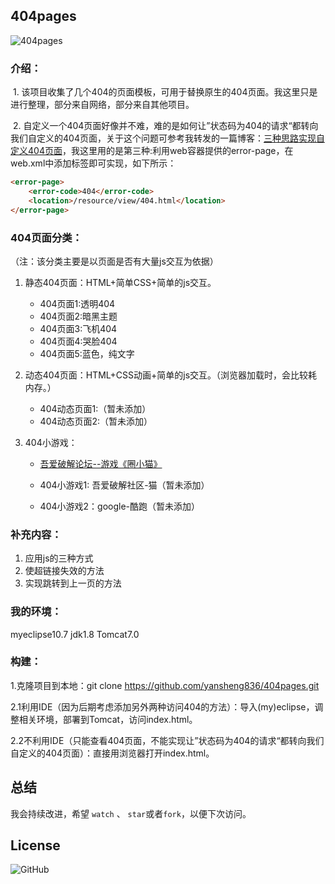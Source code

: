 ## 404pages

![404pages](https://s2.ax1x.com/2019/07/17/ZLQV0g.jpg)



### ﻿介绍：

​	1. 该项目收集了几个404的页面模板，可用于替换原生的404页面。我这里只是进行整理，部分来自网络，部分来自其他项目。

​	2. 自定义一个404页面好像并不难，难的是如何让”状态码为404的请求“都转向我们自定义的404页面，关于这个问题可参考我转发的一篇博客：[三种思路实现自定义404页面](https://blog.csdn.net/weixin_41287260/article/details/96030104)，我这里用的是第三种:利用web容器提供的error-page，在web.xml中添加<error-page>标签即可实现，如下所示：

```html
<error-page>
    <error-code>404</error-code>
    <location>/resource/view/404.html</location>
</error-page>
```



### 404页面分类：

（注：该分类主要是以页面是否有大量js交互为依据）

1. 静态404页面：HTML+简单CSS+简单的js交互。
   - 404页面1:透明404
   - 404页面2:暗黑主题
   - 404页面3:飞机404
   - 404页面4:哭脸404
   - 404页面5:蓝色，纯文字

2. 动态404页面：HTML+CSS动画+简单的js交互。（浏览器加载时，会比较耗内存。）
   - 404动态页面1:（暂未添加）
   - 404动态页面2:（暂未添加）
   
3. 404小游戏：
   
   - [吾爱破解论坛--游戏《圈小猫》](https://www.52pojie.cn/threa)
   
   - 404小游戏1: 吾爱破解社区-猫（暂未添加）
   
   - 404小游戏2：google-酷跑（暂未添加）
   
     


### 补充内容：

1. 应用js的三种方式
2. 使超链接失效的方法
3. 实现跳转到上一页的方法



### 我的环境：

myeclipse10.7
jdk1.8
Tomcat7.0




### 构建：

1.克隆项目到本地：git clone https://github.com/yansheng836/404pages.git

2.1利用IDE（因为后期考虑添加另外两种访问404的方法）：导入(my)eclipse，调整相关环境，部署到Tomcat，访问index.html。

2.2不利用IDE（只能查看404页面，不能实现让”状态码为404的请求“都转向我们自定义的404页面）：直接用浏览器打开index.html。



## 总结

我会持续改进，希望 `watch` 、 `star`或者`fork`，以便下次访问。



## License

![GitHub](https://img.shields.io/github/license/yansheng836/404pages.svg)

